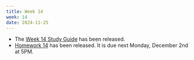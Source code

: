 ```yaml
---
title: Week 14
week: 14
date: 2024-11-25
---
```


- The [Week 14 Study Guide](/assets/guides/fall24/week14.pdf) has been released.
- [Homework 14](http://prob140.datahub.berkeley.edu/hub/user-redirect/git-pull?repo=https://github.com/prob140/materials-fa24&branch=main&subPath=hw/Homework_14.ipynb) has been released. It is due next Monday, December 2nd at 5PM.
